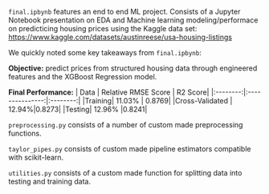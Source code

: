 `final.ipbynb`  features an end to end ML project. Consists of a Jupyter Notebook presentation on EDA and Machine learning modeling/performace 
on predicticing housing prices using the Kaggle data set: https://www.kaggle.com/datasets/austinreese/usa-housing-listings

We quickly noted some key takeaways from `final.ipbynb`:

**Objective:** predict prices from structured housing data through engineered features and the XGBoost Regression model.

**Final Performance:** 
|   Data    | Relative RMSE Score | R2 Score|
|:--------:|:---------------:|:--------:|
|Training| 11.03% | 0.8769|
|Cross-Validated | 12.94%|0.8273|
|Testing| 12.96% |0.8241|



`preprocessing.py` consists of a number of custom made preprocessing functions.

`taylor_pipes.py` consists of custom made pipeline estimators compatible with scikit-learn.

`utilities.py` consists of a custom made function for splitting data into testing and training data.
